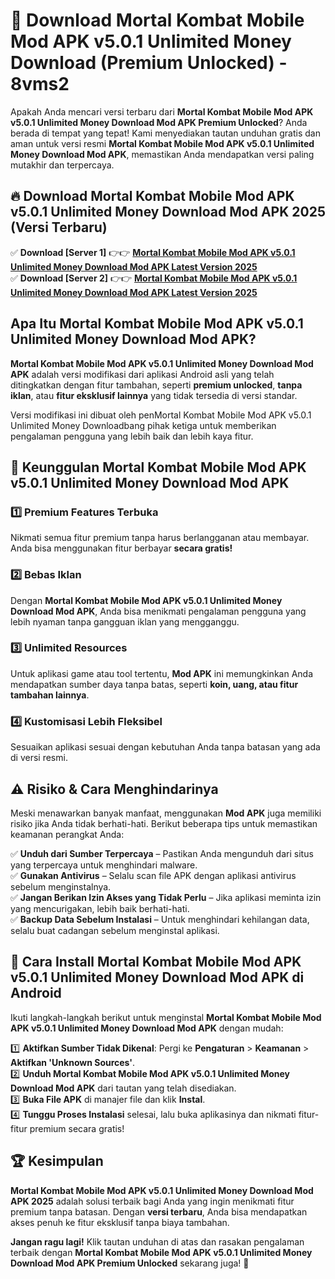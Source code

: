 # 🎯 Download Mortal Kombat Mobile Mod APK v5.0.1 Unlimited Money Download (Premium Unlocked) -  8vms2

Apakah Anda mencari versi terbaru dari **Mortal Kombat Mobile Mod APK v5.0.1 Unlimited Money Download Mod APK Premium Unlocked**? Anda berada di tempat yang tepat! Kami menyediakan tautan unduhan gratis dan aman untuk versi resmi **Mortal Kombat Mobile Mod APK v5.0.1 Unlimited Money Download Mod APK**, memastikan Anda mendapatkan versi paling mutakhir dan terpercaya.

## 🔥 Download Mortal Kombat Mobile Mod APK v5.0.1 Unlimited Money Download Mod APK 2025 (Versi Terbaru)

✅ **Download [Server 1]** 👉👉 [**Mortal Kombat Mobile Mod APK v5.0.1 Unlimited Money Download Mod APK Latest Version 2025**](https://momento.my/?title=Mortal_Kombat_Mobile_Mod_APK_v5.0.1_Unlimited_Money_Download)  
✅ **Download [Server 2]** 👉👉 [**Mortal Kombat Mobile Mod APK v5.0.1 Unlimited Money Download Mod APK Latest Version 2025**](https://momento.my/?title=Mortal_Kombat_Mobile_Mod_APK_v5.0.1_Unlimited_Money_Download)  

## Apa Itu Mortal Kombat Mobile Mod APK v5.0.1 Unlimited Money Download Mod APK?

**Mortal Kombat Mobile Mod APK v5.0.1 Unlimited Money Download Mod APK** adalah versi modifikasi dari aplikasi Android asli yang telah ditingkatkan dengan fitur tambahan, seperti **premium unlocked**, **tanpa iklan**, atau **fitur eksklusif lainnya** yang tidak tersedia di versi standar.

Versi modifikasi ini dibuat oleh penMortal Kombat Mobile Mod APK v5.0.1 Unlimited Money Downloadbang pihak ketiga untuk memberikan pengalaman pengguna yang lebih baik dan lebih kaya fitur.

## 🎯 Keunggulan Mortal Kombat Mobile Mod APK v5.0.1 Unlimited Money Download Mod APK

### 1️⃣ Premium Features Terbuka
Nikmati semua fitur premium tanpa harus berlangganan atau membayar. Anda bisa menggunakan fitur berbayar **secara gratis!**

### 2️⃣ Bebas Iklan
Dengan **Mortal Kombat Mobile Mod APK v5.0.1 Unlimited Money Download Mod APK**, Anda bisa menikmati pengalaman pengguna yang lebih nyaman tanpa gangguan iklan yang mengganggu.

### 3️⃣ Unlimited Resources
Untuk aplikasi game atau tool tertentu, **Mod APK** ini memungkinkan Anda mendapatkan sumber daya tanpa batas, seperti **koin, uang, atau fitur tambahan lainnya**.

### 4️⃣ Kustomisasi Lebih Fleksibel
Sesuaikan aplikasi sesuai dengan kebutuhan Anda tanpa batasan yang ada di versi resmi.

## ⚠️ Risiko & Cara Menghindarinya

Meski menawarkan banyak manfaat, menggunakan **Mod APK** juga memiliki risiko jika Anda tidak berhati-hati. Berikut beberapa tips untuk memastikan keamanan perangkat Anda:

✅ **Unduh dari Sumber Terpercaya** – Pastikan Anda mengunduh dari situs yang terpercaya untuk menghindari malware.  
✅ **Gunakan Antivirus** – Selalu scan file APK dengan aplikasi antivirus sebelum menginstalnya.  
✅ **Jangan Berikan Izin Akses yang Tidak Perlu** – Jika aplikasi meminta izin yang mencurigakan, lebih baik berhati-hati.  
✅ **Backup Data Sebelum Instalasi** – Untuk menghindari kehilangan data, selalu buat cadangan sebelum menginstal aplikasi.

## 📌 Cara Install Mortal Kombat Mobile Mod APK v5.0.1 Unlimited Money Download Mod APK di Android

Ikuti langkah-langkah berikut untuk menginstal **Mortal Kombat Mobile Mod APK v5.0.1 Unlimited Money Download Mod APK** dengan mudah:

1️⃣ **Aktifkan Sumber Tidak Dikenal**: Pergi ke **Pengaturan** > **Keamanan** > **Aktifkan 'Unknown Sources'**.  
2️⃣ **Unduh Mortal Kombat Mobile Mod APK v5.0.1 Unlimited Money Download Mod APK** dari tautan yang telah disediakan.  
3️⃣ **Buka File APK** di manajer file dan klik **Instal**.  
4️⃣ **Tunggu Proses Instalasi** selesai, lalu buka aplikasinya dan nikmati fitur-fitur premium secara gratis!

## 🏆 Kesimpulan

**Mortal Kombat Mobile Mod APK v5.0.1 Unlimited Money Download Mod APK 2025** adalah solusi terbaik bagi Anda yang ingin menikmati fitur premium tanpa batasan. Dengan **versi terbaru**, Anda bisa mendapatkan akses penuh ke fitur eksklusif tanpa biaya tambahan.

**Jangan ragu lagi!** Klik tautan unduhan di atas dan rasakan pengalaman terbaik dengan **Mortal Kombat Mobile Mod APK v5.0.1 Unlimited Money Download Mod APK Premium Unlocked** sekarang juga! 🚀
